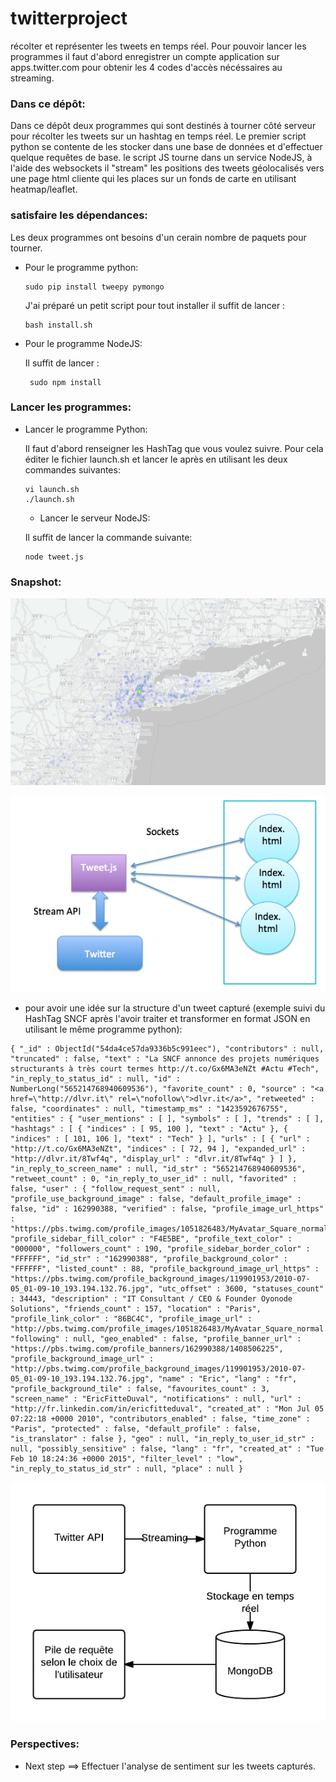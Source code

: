 # twitterproject
récolter et représenter les tweets en temps réel. Pour pouvoir lancer les programmes il faut d'abord enregistrer un compte application sur apps.twitter.com pour obtenir les 4 codes d'accès nécéssaires au streaming.
### Dans ce dépôt:

Dans ce dépôt deux programmes qui sont destinés à tourner côté serveur pour récolter les tweets sur un hashtag en temps réel. Le premier script python se contente de les stocker dans une base de données et d'effectuer quelque requêtes de base. le script JS tourne dans un service NodeJS, à l'aide des websockets il "stream" les positions des tweets géolocalisés vers une page html cliente qui les places sur un fonds de carte en utilisant heatmap/leaflet.

### satisfaire les dépendances:
Les deux programmes ont besoins d'un cerain nombre de paquets pour tourner.

- Pour le programme python:

  ```
  sudo pip install tweepy pymongo
  ```
  
  J'ai préparé un petit script pour tout installer il suffit de lancer :
  
  ```
  bash install.sh
  ```
  
- Pour le programme NodeJS:
  
  Il suffit de lancer :

  ````
   sudo npm install
   ````

### Lancer les programmes:

- Lancer le programme Python:
  
  Il faut d'abord renseigner les HashTag que vous voulez suivre. Pour cela éditer le fichier launch.sh et lancer le après en utilisant les deux commandes suivantes:

  ```
  vi launch.sh
  ./launch.sh
  ```
  
  - Lancer le serveur NodeJS:
  
  Il suffit de lancer la commande suivante:
  ```
  node tweet.js
  ```

### Snapshot:
![petite capture d ecran](image/twee.png)

![petite capture d ecran](image/schema.png)

- pour avoir une idée sur la structure d'un tweet capturé (exemple suivi du HashTag SNCF après l'avoir traiter et transformer en format JSON en utilisant le même programme python):

```
{ "_id" : ObjectId("54da4ce57da9336b5c991eec"), "contributors" : null, "truncated" : false, "text" : "La SNCF annonce des projets numériques structurants à très court termes http://t.co/Gx6MA3eNZt #Actu #Tech", "in_reply_to_status_id" : null, "id" : NumberLong("565214768940609536"), "favorite_count" : 0, "source" : "<a href=\"http://dlvr.it\" rel=\"nofollow\">dlvr.it</a>", "retweeted" : false, "coordinates" : null, "timestamp_ms" : "1423592676755", "entities" : { "user_mentions" : [ ], "symbols" : [ ], "trends" : [ ], "hashtags" : [ { "indices" : [ 95, 100 ], "text" : "Actu" }, { "indices" : [ 101, 106 ], "text" : "Tech" } ], "urls" : [ { "url" : "http://t.co/Gx6MA3eNZt", "indices" : [ 72, 94 ], "expanded_url" : "http://dlvr.it/8Twf4q", "display_url" : "dlvr.it/8Twf4q" } ] }, "in_reply_to_screen_name" : null, "id_str" : "565214768940609536", "retweet_count" : 0, "in_reply_to_user_id" : null, "favorited" : false, "user" : { "follow_request_sent" : null, "profile_use_background_image" : false, "default_profile_image" : false, "id" : 162990388, "verified" : false, "profile_image_url_https" : "https://pbs.twimg.com/profile_images/1051826483/MyAvatar_Square_normal.PNG", "profile_sidebar_fill_color" : "F4E5BE", "profile_text_color" : "000000", "followers_count" : 190, "profile_sidebar_border_color" : "FFFFFF", "id_str" : "162990388", "profile_background_color" : "FFFFFF", "listed_count" : 88, "profile_background_image_url_https" : "https://pbs.twimg.com/profile_background_images/119901953/2010-07-05_01-09-10_193.194.132.76.jpg", "utc_offset" : 3600, "statuses_count" : 34443, "description" : "IT Consultant / CEO & Founder Oyonode Solutions", "friends_count" : 157, "location" : "Paris", "profile_link_color" : "86BC4C", "profile_image_url" : "http://pbs.twimg.com/profile_images/1051826483/MyAvatar_Square_normal.PNG", "following" : null, "geo_enabled" : false, "profile_banner_url" : "https://pbs.twimg.com/profile_banners/162990388/1408506225", "profile_background_image_url" : "http://pbs.twimg.com/profile_background_images/119901953/2010-07-05_01-09-10_193.194.132.76.jpg", "name" : "Eric", "lang" : "fr", "profile_background_tile" : false, "favourites_count" : 3, "screen_name" : "EricFitteDuval", "notifications" : null, "url" : "http://fr.linkedin.com/in/ericfitteduval", "created_at" : "Mon Jul 05 07:22:18 +0000 2010", "contributors_enabled" : false, "time_zone" : "Paris", "protected" : false, "default_profile" : false, "is_translator" : false }, "geo" : null, "in_reply_to_user_id_str" : null, "possibly_sensitive" : false, "lang" : "fr", "created_at" : "Tue Feb 10 18:24:36 +0000 2015", "filter_level" : "low", "in_reply_to_status_id_str" : null, "place" : null }
```

![petite capture d ecran](image/py.png)

### Perspectives:

- Next step ==> Effectuer l'analyse de sentiment sur les tweets capturés.
